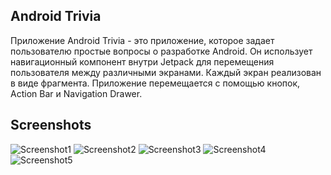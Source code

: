 ## Android Trivia 

Приложение Android Trivia - это приложение, которое задает пользователю простые вопросы о разработке Android. Он использует навигационный компонент внутри Jetpack для перемещения пользователя между различными экранами. Каждый экран реализован в виде фрагмента.
Приложение перемещается с помощью кнопок, Action Bar и Navigation Drawer.

## Screenshots

![Screenshot1](screenshots/screenshot_1.jpg) ![Screenshot2](screenshots/screenshot_2.jpg) ![Screenshot3](screenshots/screenshot_3.jpg) ![Screenshot4](screenshots/screenshot_4.jpg) ![Screenshot5](screenshots/screenshot_5.jpg)
